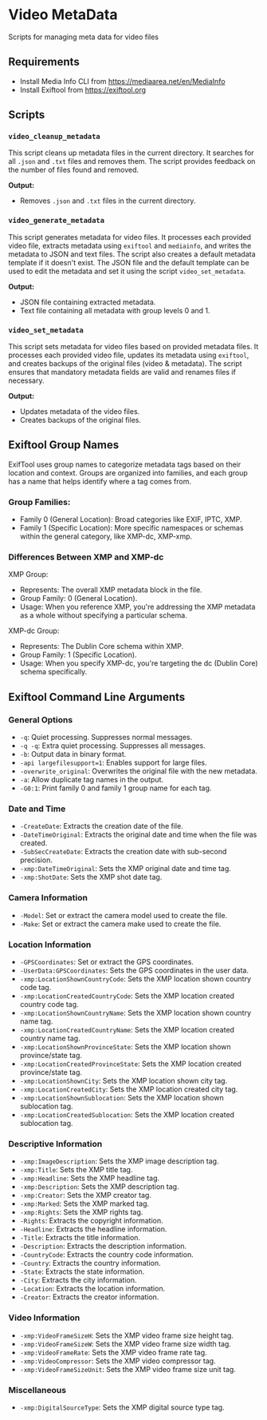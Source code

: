# Video MetaData
Scripts for managing meta data for video files

## Requirements
* Install Media Info CLI from https://mediaarea.net/en/MediaInfo
* Install Exiftool from https://exiftool.org

## Scripts

### `video_cleanup_metadata`
This script cleans up metadata files in the current directory. It searches for all `.json` and `.txt` files and removes them. The script provides feedback on the number of files found and removed.

**Output:**
- Removes `.json` and `.txt` files in the current directory.

### `video_generate_metadata`
This script generates metadata for video files. It processes each provided video file, extracts metadata using `exiftool` and `mediainfo`, and writes the metadata to JSON and text files.  The script also creates a default metadata template if it doesn't exist. The JSON file and the default template can be used to edit the metadata and set it using the script `video_set_metadata`.

**Output:**
- JSON file containing extracted metadata.
- Text file containing all metadata with group levels 0 and 1.

### `video_set_metadata`
This script sets metadata for video files based on provided metadata files. It processes each provided video file, updates its metadata using `exiftool`, and creates backups of the original files (video & metadata). The script ensures that mandatory metadata fields are valid and renames files if necessary.

**Output:**
- Updates metadata of the video files.
- Creates backups of the original files.

## Exiftool Group Names
ExifTool uses group names to categorize metadata tags based on their location and context. Groups are organized into families, and each group has a name that helps identify where a tag comes from.

### Group Families:

- Family 0 (General Location): Broad categories like EXIF, IPTC, XMP.
- Family 1 (Specific Location): More specific namespaces or schemas within the general category, like XMP-dc, XMP-xmp.

### Differences Between XMP and XMP-dc
XMP Group:
- Represents: The overall XMP metadata block in the file.
- Group Family: 0 (General Location).
- Usage: When you reference XMP, you're addressing the XMP metadata as a whole without specifying a particular schema.

XMP-dc Group:
- Represents: The Dublin Core schema within XMP.
- Group Family: 1 (Specific Location).
- Usage: When you specify XMP-dc, you're targeting the dc (Dublin Core) schema specifically.

## Exiftool Command Line Arguments

### General Options
- `-q`: Quiet processing. Suppresses normal messages.
- `-q -q`: Extra quiet processing. Suppresses all messages.
- `-b`: Output data in binary format.
- `-api largefilesupport=1`: Enables support for large files.
- `-overwrite_original`: Overwrites the original file with the new metadata.
- `-a`: Allow duplicate tag names in the output.
- `-G0:1`: Print family 0 and family 1 group name for each tag.

### Date and Time
- `-CreateDate`: Extracts the creation date of the file.
- `-DateTimeOriginal`: Extracts the original date and time when the file was created.
- `-SubSecCreateDate`: Extracts the creation date with sub-second precision.
- `-xmp:DateTimeOriginal`: Sets the XMP original date and time tag.
- `-xmp:ShotDate`: Sets the XMP shot date tag.

### Camera Information
- `-Model`: Set or extract the camera model used to create the file.
- `-Make`: Set or extract the camera make used to create the file.

### Location Information
- `-GPSCoordinates`: Set or extract the GPS coordinates.
- `-UserData:GPSCoordinates`: Sets the GPS coordinates in the user data.
- `-xmp:LocationShownCountryCode`: Sets the XMP location shown country code tag.
- `-xmp:LocationCreatedCountryCode`: Sets the XMP location created country code tag.
- `-xmp:LocationShownCountryName`: Sets the XMP location shown country name tag.
- `-xmp:LocationCreatedCountryName`: Sets the XMP location created country name tag.
- `-xmp:LocationShownProvinceState`: Sets the XMP location shown province/state tag.
- `-xmp:LocationCreatedProvinceState`: Sets the XMP location created province/state tag.
- `-xmp:LocationShownCity`: Sets the XMP location shown city tag.
- `-xmp:LocationCreatedCity`: Sets the XMP location created city tag.
- `-xmp:LocationShownSublocation`: Sets the XMP location shown sublocation tag.
- `-xmp:LocationCreatedSublocation`: Sets the XMP location created sublocation tag.

### Descriptive Information
- `-xmp:ImageDescription`: Sets the XMP image description tag.
- `-xmp:Title`: Sets the XMP title tag.
- `-xmp:Headline`: Sets the XMP headline tag.
- `-xmp:Description`: Sets the XMP description tag.
- `-xmp:Creator`: Sets the XMP creator tag.
- `-xmp:Marked`: Sets the XMP marked tag.
- `-xmp:Rights`: Sets the XMP rights tag.
- `-Rights`: Extracts the copyright information.
- `-Headline`: Extracts the headline information.
- `-Title`: Extracts the title information.
- `-Description`: Extracts the description information.
- `-CountryCode`: Extracts the country code information.
- `-Country`: Extracts the country information.
- `-State`: Extracts the state information.
- `-City`: Extracts the city information.
- `-Location`: Extracts the location information.
- `-Creator`: Extracts the creator information.

### Video Information
- `-xmp:VideoFrameSizeH`: Sets the XMP video frame size height tag.
- `-xmp:VideoFrameSizeW`: Sets the XMP video frame size width tag.
- `-xmp:VideoFrameRate`: Sets the XMP video frame rate tag.
- `-xmp:VideoCompressor`: Sets the XMP video compressor tag.
- `-xmp:VideoFrameSizeUnit`: Sets the XMP video frame size unit tag.

### Miscellaneous
- `-xmp:DigitalSourceType`: Sets the XMP digital source type tag.

